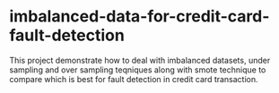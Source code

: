 # imbalanced-data-for-credit-card-fault-detection

This project demonstrate how to deal with imbalanced datasets, under sampling and over sampling teqniques along with smote technique to compare which is best for fault detection in credit card transaction.
